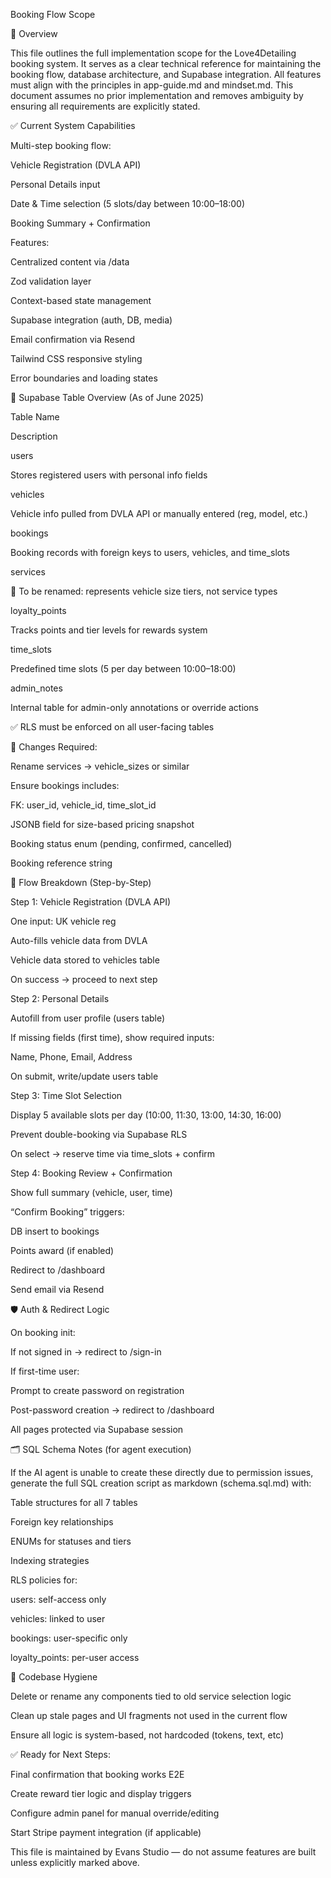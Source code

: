 Booking Flow Scope

🔧 Overview

This file outlines the full implementation scope for the Love4Detailing booking system. It serves as a clear technical reference for maintaining the booking flow, database architecture, and Supabase integration. All features must align with the principles in app-guide.md and mindset.md. This document assumes no prior implementation and removes ambiguity by ensuring all requirements are explicitly stated.

✅ Current System Capabilities

Multi-step booking flow:

Vehicle Registration (DVLA API)

Personal Details input

Date & Time selection (5 slots/day between 10:00–18:00)

Booking Summary + Confirmation

Features:

Centralized content via /data

Zod validation layer

Context-based state management

Supabase integration (auth, DB, media)

Email confirmation via Resend

Tailwind CSS responsive styling

Error boundaries and loading states

📁 Supabase Table Overview (As of June 2025)

Table Name

Description

users

Stores registered users with personal info fields

vehicles

Vehicle info pulled from DVLA API or manually entered (reg, model, etc.)

bookings

Booking records with foreign keys to users, vehicles, and time_slots

services

🚨 To be renamed: represents vehicle size tiers, not service types

loyalty_points

Tracks points and tier levels for rewards system

time_slots

Predefined time slots (5 per day between 10:00–18:00)

admin_notes

Internal table for admin-only annotations or override actions

✅ RLS must be enforced on all user-facing tables

🔄 Changes Required:

Rename services → vehicle_sizes or similar

Ensure bookings includes:

FK: user_id, vehicle_id, time_slot_id

JSONB field for size-based pricing snapshot

Booking status enum (pending, confirmed, cancelled)

Booking reference string

🧠 Flow Breakdown (Step-by-Step)

Step 1: Vehicle Registration (DVLA API)

One input: UK vehicle reg

Auto-fills vehicle data from DVLA

Vehicle data stored to vehicles table

On success → proceed to next step

Step 2: Personal Details

Autofill from user profile (users table)

If missing fields (first time), show required inputs:

Name, Phone, Email, Address

On submit, write/update users table

Step 3: Time Slot Selection

Display 5 available slots per day (10:00, 11:30, 13:00, 14:30, 16:00)

Prevent double-booking via Supabase RLS

On select → reserve time via time_slots + confirm

Step 4: Booking Review + Confirmation

Show full summary (vehicle, user, time)

“Confirm Booking” triggers:

DB insert to bookings

Points award (if enabled)

Redirect to /dashboard

Send email via Resend

🛡 Auth & Redirect Logic

On booking init:

If not signed in → redirect to /sign-in

If first-time user:

Prompt to create password on registration

Post-password creation → redirect to /dashboard

All pages protected via Supabase session

🗂 SQL Schema Notes (for agent execution)

If the AI agent is unable to create these directly due to permission issues, generate the full SQL creation script as markdown (schema.sql.md) with:

Table structures for all 7 tables

Foreign key relationships

ENUMs for statuses and tiers

Indexing strategies

RLS policies for:

users: self-access only

vehicles: linked to user

bookings: user-specific only

loyalty_points: per-user access

🧹 Codebase Hygiene

Delete or rename any components tied to old service selection logic

Clean up stale pages and UI fragments not used in the current flow

Ensure all logic is system-based, not hardcoded (tokens, text, etc)

✅ Ready for Next Steps:

Final confirmation that booking works E2E

Create reward tier logic and display triggers

Configure admin panel for manual override/editing

Start Stripe payment integration (if applicable)

This file is maintained by Evans Studio — do not assume features are built unless explicitly marked above.

